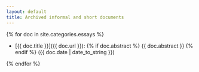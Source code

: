 ```yaml
---
layout: default
title: Archived informal and short documents
---
```


{% for doc in site.categories.essays %}
* [{{ doc.title }}]({{ doc.url }}): {% if doc.abstract %} {{ doc.abstract }} {% endif %} ({{ doc.date | date_to_string }})

{% endfor %}
